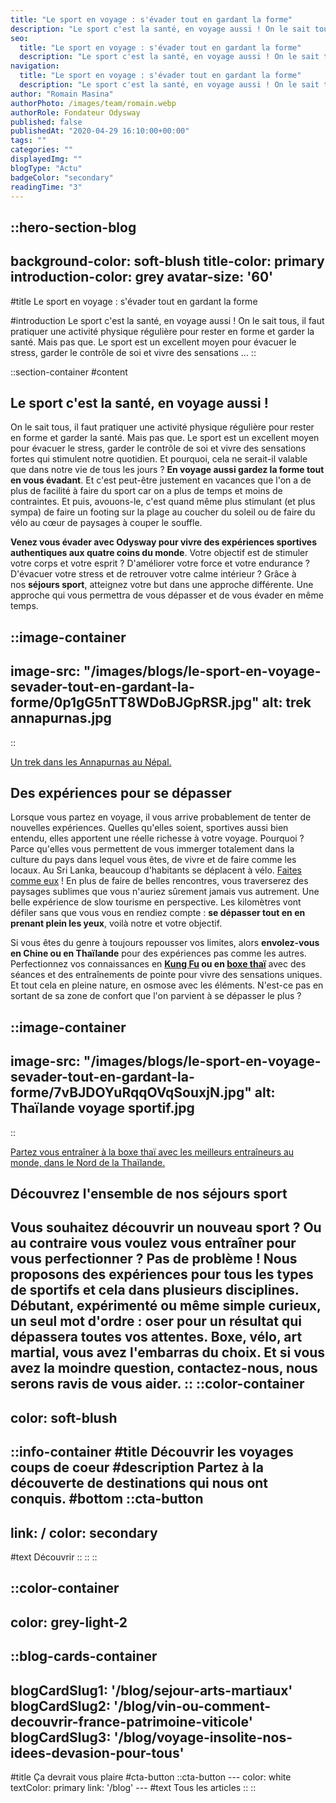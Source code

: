 ```yaml
---
title: "Le sport en voyage : s'évader tout en gardant la forme"
description: "Le sport c'est la santé, en voyage aussi ! On le sait tous, il faut pratiquer une activité physique régulière pour rester en forme et garder la santé. Mais pas que. Le sport est un excellent moyen pour évacuer le stress, garder le contrôle de soi et vivre des sensations ..."
seo:
  title: "Le sport en voyage : s'évader tout en gardant la forme"
  description: "Le sport c'est la santé, en voyage aussi ! On le sait tous, il faut pratiquer une activité physique régulière pour rester en forme et garder"
navigation:
  title: "Le sport en voyage : s'évader tout en gardant la forme"
  description: "Le sport c'est la santé, en voyage aussi ! On le sait tous, il faut pratiquer une activité physique régulière pour rester en forme et garder la santé. Mais pas que. Le sport est un excellent moyen pour évacuer le stress, garder le contrôle de soi et vivre des sensations ..."
author: "Romain Masina"
authorPhoto: /images/team/romain.webp
authorRole: Fondateur Odysway
published: false
publishedAt: "2020-04-29 16:10:00+00:00"
tags: ""
categories: ""
displayedImg: ""
blogType: "Actu"
badgeColor: "secondary"
readingTime: "3"
---
```


::hero-section-blog
---
background-color: soft-blush
title-color: primary
introduction-color: grey
avatar-size: '60'
---
#title
Le sport en voyage : s'évader tout en gardant la forme

#introduction
Le sport c'est la santé, en voyage aussi ! On le sait tous, il faut pratiquer une activité physique régulière pour rester en forme et garder la santé. Mais pas que. Le sport est un excellent moyen pour évacuer le stress, garder le contrôle de soi et vivre des sensations ...
::

::section-container
#content
## Le sport c'est la santé, en voyage aussi !

On le sait tous, il faut pratiquer une activité physique régulière pour rester en forme et garder la santé. Mais pas que. Le sport est un excellent moyen pour évacuer le stress, garder le contrôle de soi et vivre des sensations fortes qui stimulent notre quotidien. Et pourquoi, cela ne serait-il valable que dans notre vie de tous les jours ? **En voyage aussi gardez la forme tout en vous évadant**. Et c'est peut-être justement en vacances que l'on a de plus de facilité à faire du sport car on a plus de temps et moins de contraintes. Et puis, avouons-le, c'est quand même plus stimulant (et plus sympa) de faire un footing sur la plage au coucher du soleil ou de faire du vélo au cœur de paysages à couper le souffle.  
  
**Venez vous évader avec Odysway pour vivre des expériences sportives authentiques aux quatre coins du monde**. Votre objectif est de stimuler votre corps et votre esprit ? D'améliorer votre force et votre endurance ? D'évacuer votre stress et de retrouver votre calme intérieur ? Grâce à nos **séjours sport**, atteignez votre but dans une approche différente. Une approche qui vous permettra de vous dépasser et de vous évader en même temps.

::image-container
---
image-src: "/images/blogs/le-sport-en-voyage-sevader-tout-en-gardant-la-forme/0p1gG5nTT8WDoBJGpRSR.jpg"
alt: trek annapurnas.jpg
---
::

[Un trek dans les Annapurnas au Népal.](https://odysway.com/voyages/yoga-trek-himalaya)

## Des expériences pour se dépasser

Lorsque vous partez en voyage, il vous arrive probablement de tenter de nouvelles expériences. Quelles qu'elles soient, sportives aussi bien entendu, elles apportent une réelle richesse à votre voyage. Pourquoi ? Parce qu'elles vous permettent de vous immerger totalement dans la culture du pays dans lequel vous êtes, de vivre et de faire comme les locaux. Au Sri Lanka, beaucoup d'habitants se déplacent à vélo. [Faites comme eux](https://odysway.com/voyages/voyage-velo-sri-lanka) ! En plus de faire de belles rencontres, vous traverserez des paysages sublimes que vous n'auriez sûrement jamais vus autrement. Une belle expérience de slow tourisme en perspective. Les kilomètres vont défiler sans que vous vous en rendiez compte : **se dépasser tout en en prenant plein les yeux**, voilà notre et votre objectif.  
  
Si vous êtes du genre à toujours repousser vos limites, alors **envolez-vous en Chine ou en Thaïlande** pour des expériences pas comme les autres. Perfectionnez vos connaissances en **[Kung Fu](https://odysway.com/voyages/kung-fu-temple-shaolin-chine) ou en [boxe thaï](https://odysway.com/voyages/boxez-dans-les-rizieres-en-thailande)** avec des séances et des entraînements de pointe pour vivre des sensations uniques. Et tout cela en pleine nature, en osmose avec les éléments. N'est-ce pas en sortant de sa zone de confort que l'on parvient à se dépasser le plus ?

::image-container
---
image-src: "/images/blogs/le-sport-en-voyage-sevader-tout-en-gardant-la-forme/7vBJDOYuRqqOVqSouxjN.jpg"
alt: Thaïlande voyage sportif.jpg
---
::

[Partez vous entraîner à la boxe thaï avec les meilleurs entraîneurs au monde, dans le Nord de la Thaïlande.](https://odysway.com/voyages/boxez-dans-les-rizieres-en-thailande)

## Découvrez l'ensemble de nos séjours sport

Vous souhaitez découvrir un nouveau sport ? Ou au contraire vous voulez vous entraîner pour vous perfectionner ? Pas de problème ! **Nous proposons des expériences pour tous les types de sportifs et cela dans plusieurs disciplines**. Débutant, expérimenté ou même simple curieux, un seul mot d'ordre : oser pour un résultat qui dépassera toutes vos attentes. Boxe, vélo, art martial, vous avez l'embarras du choix. Et si vous avez la moindre question, contactez-nous, nous serons ravis de vous aider.
::
::color-container
---
color: soft-blush
---
  ::info-container
  #title
  Découvrir les voyages coups de coeur
  #description
  Partez à la découverte de destinations qui nous ont conquis.
  #bottom
  ::cta-button
  ---
  link: /
  color: secondary
  ---
  #text
  Découvrir
  ::
  ::
::

::color-container
---
color: grey-light-2
---
  ::blog-cards-container
  ---
  blogCardSlug1: '/blog/sejour-arts-martiaux' 
  blogCardSlug2: '/blog/vin-ou-comment-decouvrir-france-patrimoine-viticole' 
  blogCardSlug3: '/blog/voyage-insolite-nos-idees-devasion-pour-tous' 
  ---
  #title
  Ça devrait vous plaire
  #cta-button
    ::cta-button
    ---
    color: white
    textColor: primary
    link: '/blog'
    ---
    #text
    Tous les  articles
    ::
  ::
